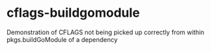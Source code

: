# cflags-buildgomodule
Demonstration of CFLAGS not being picked up correctly from within pkgs.buildGoModule of a dependency
